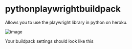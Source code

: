 # pythonplaywrightbuildpack

Allows you to use the playwright library in python on heroku.

![image](https://github.com/Eli-Chandler/pythonplaywrightbuildpack/assets/53414320/5a0c4799-df4d-4209-8976-587cb92c2606)

Your buildpack settings should look like this
